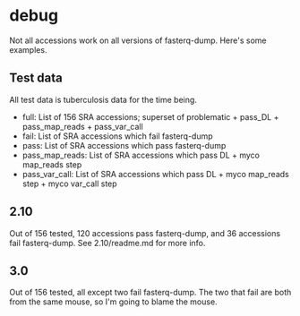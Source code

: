 # debug
Not all accessions work on all versions of fasterq-dump. Here's some examples.

## Test data
All test data is tuberculosis data for the time being.
* full: List of 156 SRA accessions; superset of problematic + pass_DL + pass_map_reads + pass_var_call
* fail: List of SRA accessions which fail fasterq-dump
* pass: List of SRA accessions which pass fasterq-dump
* pass_map_reads: List of SRA accessions which pass DL + myco map_reads step
* pass_var_call: List of SRA accessions which pass DL + myco map_reads step + myco var_call step

## 2.10
Out of 156 tested, 120 accessions pass fasterq-dump, and 36 accessions fail fasterq-dump. See 2.10/readme.md for more info.

## 3.0
Out of 156 tested, all except two fail fasterq-dump. The two that fail are both from the same mouse, so I'm going to blame the mouse.